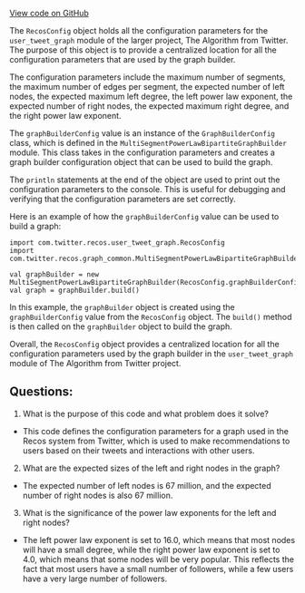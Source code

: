 [View code on GitHub](https://github.com/misbahsy/the-algorithm/src/scala/com/twitter/recos/user_tweet_graph/UserTweetGraphConfig.scala)

The `RecosConfig` object holds all the configuration parameters for the `user_tweet_graph` module of the larger project, The Algorithm from Twitter. The purpose of this object is to provide a centralized location for all the configuration parameters that are used by the graph builder. 

The configuration parameters include the maximum number of segments, the maximum number of edges per segment, the expected number of left nodes, the expected maximum left degree, the left power law exponent, the expected number of right nodes, the expected maximum right degree, and the right power law exponent. 

The `graphBuilderConfig` value is an instance of the `GraphBuilderConfig` class, which is defined in the `MultiSegmentPowerLawBipartiteGraphBuilder` module. This class takes in the configuration parameters and creates a graph builder configuration object that can be used to build the graph. 

The `println` statements at the end of the object are used to print out the configuration parameters to the console. This is useful for debugging and verifying that the configuration parameters are set correctly. 

Here is an example of how the `graphBuilderConfig` value can be used to build a graph:

```
import com.twitter.recos.user_tweet_graph.RecosConfig
import com.twitter.recos.graph_common.MultiSegmentPowerLawBipartiteGraphBuilder

val graphBuilder = new MultiSegmentPowerLawBipartiteGraphBuilder(RecosConfig.graphBuilderConfig)
val graph = graphBuilder.build()
```

In this example, the `graphBuilder` object is created using the `graphBuilderConfig` value from the `RecosConfig` object. The `build()` method is then called on the `graphBuilder` object to build the graph. 

Overall, the `RecosConfig` object provides a centralized location for all the configuration parameters used by the graph builder in the `user_tweet_graph` module of The Algorithm from Twitter project.
## Questions: 
 1. What is the purpose of this code and what problem does it solve?
- This code defines the configuration parameters for a graph used in the Recos system from Twitter, which is used to make recommendations to users based on their tweets and interactions with other users.

2. What are the expected sizes of the left and right nodes in the graph?
- The expected number of left nodes is 67 million, and the expected number of right nodes is also 67 million.

3. What is the significance of the power law exponents for the left and right nodes?
- The left power law exponent is set to 16.0, which means that most nodes will have a small degree, while the right power law exponent is set to 4.0, which means that some nodes will be very popular. This reflects the fact that most users have a small number of followers, while a few users have a very large number of followers.